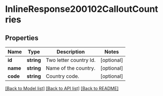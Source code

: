# InlineResponse200102CalloutCountries

## Properties
Name | Type | Description | Notes
------------ | ------------- | ------------- | -------------
**id** | **string** | Two letter country Id. | [optional] 
**name** | **string** | Name of the country. | [optional] 
**code** | **string** | Country code. | [optional] 

[[Back to Model list]](../README.md#documentation-for-models) [[Back to API list]](../README.md#documentation-for-api-endpoints) [[Back to README]](../README.md)


